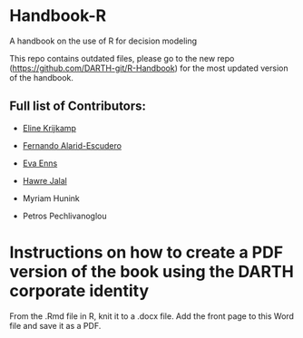 # Handbook-R
A handbook on the use of R for decision modeling

This repo contains outdated files, please go to the new repo (https://github.com/DARTH-git/R-Handbook) for the most updated version of the handbook.


## Full list of Contributors:

  * [Eline Krijkamp](https://github.com/krijkamp) 

  * [Fernando Alarid-Escudero](https://github.com/feralaes) 

  * [Eva Enns](https://github.com/evaenns)
  
  * [Hawre Jalal](https://github.com/hjalal)

  * Myriam Hunink 

  * Petros Pechlivanoglou

# Instructions on how to create a PDF version of the book using the DARTH corporate identity  
From the .Rmd file in R, knit it to a .docx file. Add the front page to this Word file and save it as a PDF. 

